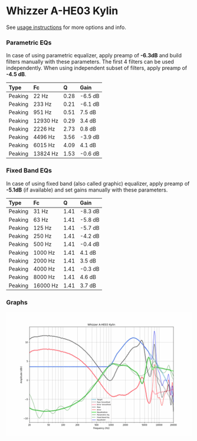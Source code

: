 # Whizzer A-HE03 Kylin
See [usage instructions](https://github.com/jaakkopasanen/AutoEq#usage) for more options and info.

### Parametric EQs
In case of using parametric equalizer, apply preamp of **-6.3dB** and build filters manually
with these parameters. The first 4 filters can be used independently.
When using independent subset of filters, apply preamp of **-4.5 dB**.

| Type    | Fc       |    Q | Gain    |
|:--------|:---------|:-----|:--------|
| Peaking | 22 Hz    | 0.28 | -6.5 dB |
| Peaking | 233 Hz   | 0.21 | -6.1 dB |
| Peaking | 951 Hz   | 0.51 | 7.5 dB  |
| Peaking | 12930 Hz | 0.29 | 3.4 dB  |
| Peaking | 2226 Hz  | 2.73 | 0.8 dB  |
| Peaking | 4496 Hz  | 3.56 | -3.9 dB |
| Peaking | 6015 Hz  | 4.09 | 4.1 dB  |
| Peaking | 13824 Hz | 1.53 | -0.6 dB |

### Fixed Band EQs
In case of using fixed band (also called graphic) equalizer, apply preamp of **-5.1dB**
(if available) and set gains manually with these parameters.

| Type    | Fc       |    Q | Gain    |
|:--------|:---------|:-----|:--------|
| Peaking | 31 Hz    | 1.41 | -8.3 dB |
| Peaking | 63 Hz    | 1.41 | -5.8 dB |
| Peaking | 125 Hz   | 1.41 | -5.7 dB |
| Peaking | 250 Hz   | 1.41 | -4.2 dB |
| Peaking | 500 Hz   | 1.41 | -0.4 dB |
| Peaking | 1000 Hz  | 1.41 | 4.1 dB  |
| Peaking | 2000 Hz  | 1.41 | 3.5 dB  |
| Peaking | 4000 Hz  | 1.41 | -0.3 dB |
| Peaking | 8000 Hz  | 1.41 | 4.6 dB  |
| Peaking | 16000 Hz | 1.41 | 3.7 dB  |

### Graphs
![](./Whizzer%20A-HE03%20Kylin.png)